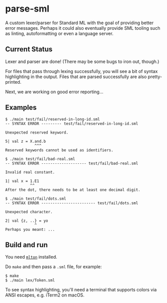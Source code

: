 # parse-sml

A custom lexer/parser for Standard ML with the goal of providing
better error messages. Perhaps it could also eventually provide SML tooling
such as linting, autoformatting or even a language server.

## Current Status

Lexer and parser are done! (There may be some bugs to iron out, though.)

For files that pass through lexing successfully, you will see a bit of syntax
highlighting in the output. Files that are parsed successfully are
also pretty-printed.

Next, we are working on good error reporting...

## Examples

```
$ ./main test/fail/reserved-in-long-id.sml
-- SYNTAX ERROR --------- test/fail/reserved-in-long-id.sml

Unexpected reserved keyword.

5| val z = X.and.b
             ^^^
Reserved keywords cannot be used as identifiers.
```

```
$ ./main test/fail/bad-real.sml
-- SYNTAX ERROR -------------------- test/fail/bad-real.sml

Invalid real constant.

1| val x = 1.E1
           ^^
After the dot, there needs to be at least one decimal digit.
```

```
$ ./main test/fail/dots.sml
-- SYNTAX ERROR ------------------------ test/fail/dots.sml

Unexpected character.

2| val {z, ..} = yo
             ^
Perhaps you meant: ...
```

## Build and run

You need [`mlton`](http://mlton.org/) installed.

Do `make` and then pass a `.sml` file, for example:
```
$ make
$ ./main lex/Token.sml
```

To see syntax highlighting, you'll need a terminal that supports colors via
ANSI escapes, e.g. iTerm2 on macOS.
